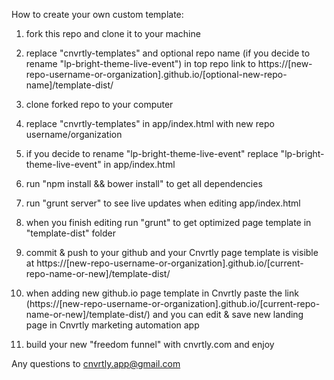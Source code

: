 How to create your own custom template:

1) fork this repo and clone it to your machine

2) replace "cnvrtly-templates" and optional repo name (if you decide to rename "lp-bright-theme-live-event") in top repo link to https://[new-repo-username-or-organization].github.io/[optional-new-repo-name]/template-dist/

3) clone forked repo to your computer

4) replace "cnvrtly-templates" in app/index.html with new repo username/organization

5) if you decide to rename "lp-bright-theme-live-event" replace "lp-bright-theme-live-event" in app/index.html

6) run "npm install && bower install" to get all dependencies

7) run "grunt server" to see live updates when editing app/index.html

8) when you finish editing run "grunt" to get optimized page template in "template-dist" folder

9) commit & push to your github and your Cnvrtly page template is visible at https://[new-repo-username-or-organization].github.io/[current-repo-name-or-new]/template-dist/

10) when adding new github.io page template in Cnvrtly paste the link (https://[new-repo-username-or-organization].github.io/[current-repo-name-or-new]/template-dist/) and you can edit & save new landing page in Cnvrtly marketing automation app

11) build your new "freedom funnel" with cnvrtly.com and enjoy

Any questions to cnvrtly.app@gmail.com
